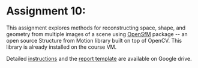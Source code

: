 # Assignment 10: 

This assignment explores methods for reconstructing space, shape, and geometry from multiple images of a scene using [OpenSfM](https://github.com/mapillary/OpenSfM) package -- an open source Structure from Motion library built on top of OpenCV.  This library is already installed on the course VM.

Detailed [instructions](https://drive.google.com/open?id=1MO5Sg9Puq0e89JGsgmDB_FXI4j7Jyieye8p-7KJAF_g) and the [report template](https://drive.google.com/open?id=1cb2fTyOkaIS5MVrV7udvhDznF5ImYxU4gtHeRpIE650) are available on Google drive.
